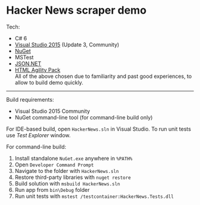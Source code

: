 # Hacker News scraper demo

Tech:
* C# 6
* [Visual Studio 2015](https://www.visualstudio.com/downloads/) (Update 3, Community)
* [NuGet](https://www.nuget.org)
* MSTest
* [JSON.NET](http://www.newtonsoft.com/json)
* [HTML Agility Pack](http://htmlagilitypack.codeplex.com)  
All of the above chosen due to familiarity and past good experiences, to allow to build demo quickly.

---

Build requirements:
* Visual Studio 2015 Community
* NuGet command-line tool (for command-line build only)

For IDE-based build, open `HackerNews.sln` in Visual Studio. To run unit tests use _Test Explorer_ window.

For command-line build:
1. Install standalone `NuGet.exe` anywhere in `%PATH%`
2. Open `Developer Command Prompt`
3. Navigate to the folder with `HackerNews.sln`
4. Restore third-party libraries with `nuget restore`
5. Build solution with `msbuild HackerNews.sln`
6. Run app from `bin\Debug` folder
7. Run unit tests with `mstest /testcontainer:HackerNews.Tests.dll`
